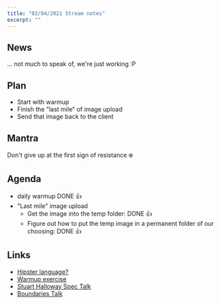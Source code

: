 ```yaml
---
title: "02/04/2021 Stream notes"
excerpt: ""
---
```


## News

... not much to speak of, we're just working :P 

## Plan

- Start with warmup
- Finish the "last mile" of image upload
- Send that image back to the client

## Mantra

Don't give up at the first sign of resistance ❄️

## Agenda

- daily warmup DONE 👍
- "Last mile" image upload
  - Get the image into the temp folder: DONE 👍
  - Figure out how to put the temp image in a permanent folder of our choosing: DONE 👍

## Links

- [Hipster language?](https://www.youtube.com/watch?v=U1aPIuwE_gE)
- [Warmup exercise](https://purelyfunctional.tv/issues/purelyfunctional-tv-newsletter-412-module-depth-is-bogus/)
- [Stuart Halloway Spec Talk](https://youtu.be/VNTQ-M_uSo8)
- [Boundaries Talk](https://www.youtube.com/watch?v=yTkzNHF6rMs)
